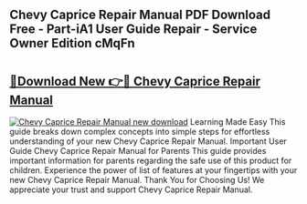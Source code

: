 ## Chevy Caprice Repair Manual PDF Download Free - Part-iA1 User Guide Repair - Service Owner Edition cMqFn

# <h2><a href="http://bc41012.oget.top/?id=Chevy+Caprice+Repair+Manual">🔗Download New 👉🔴 Chevy Caprice Repair Manual</a></h2>

[![Chevy Caprice Repair Manual new download](https://i.imgur.com/5g1atiW.png)](http://bc41012.oget.top/?id=Chevy+Caprice+Repair+Manual)
Learning Made Easy This guide breaks down complex concepts into simple steps for effortless understanding of your new Chevy Caprice Repair Manual. Important User Guide Chevy Caprice Repair Manual for Parents This guide provides important information for parents regarding the safe use of this product for children. Experience the power of list of features at your fingertips with your new Chevy Caprice Repair Manual. Thank You for Choosing Us! We appreciate your trust and support Chevy Caprice Repair Manual.
